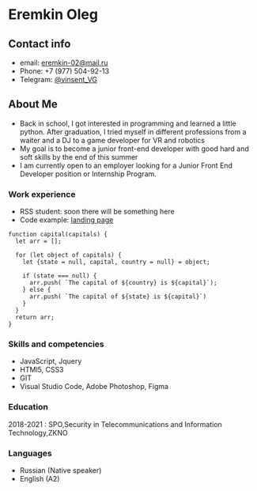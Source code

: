 # Eremkin Oleg

## Contact info

- email: eremkin-02@mail.ru
- Phone: +7 (977) 504-92-13
- Telegram: [@vinsent_VG](https://t.me/vinsent_VG)

## About Me

- Back in school, I got interested in programming and learned a little python. After graduation, I tried myself in different professions from a waiter and a DJ to a game developer for VR and robotics
- My goal is to become a junior front-end developer with good hard and soft skills by the end of this summer
- I am currently open to an employer looking for a Junior Front End Developer position or Internship Program.

### Work experience

- RSS student: soon there will be something here
- Code example: [landing page](https://github.com/Original-pokemon/Mogo)

```
function capital(capitals) {
  let arr = [];

  for (let object of capitals) {
    let {state = null, capital, country = null} = object;

    if (state === null) {
      arr.push( `The capital of ${country} is ${capital}`);
    } else {
      arr.push( `The capital of ${state} is ${capital}`)
    }
  }
  return arr;
}
```

### Skills and competencies

- JavaScript, Jquery
- HTMl5, CSS3
- GIT
- Visual Studio Code, Adobe Photoshop, Figma

### Education

2018-2021
:
SPO,Security in Telecommunications and Information Technology,ZKNO

### Languages

- Russian (Native speaker)
- English (A2)
